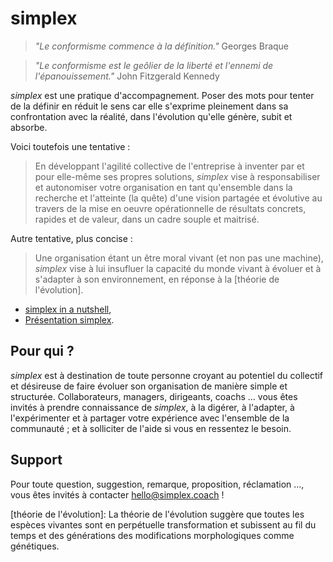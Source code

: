 # simplex

> *"Le conformisme commence à la définition."* Georges Braque

> *"Le conformisme est le geôlier de la liberté et l'ennemi de l'épanouissement."* John Fitzgerald Kennedy

*simplex* est une pratique d'accompagnement. Poser des mots pour tenter de la définir en réduit le sens car elle s'exprime pleinement dans sa confrontation avec la réalité, dans l'évolution qu'elle génère, subit et absorbe.

Voici toutefois une tentative : 

> En développant l'agilité collective de l'entreprise à inventer par et pour elle-même ses propres solutions, *simplex* vise à responsabiliser et autonomiser votre organisation en tant qu'ensemble dans la recherche et l'atteinte (la quête) d'une vision partagée et évolutive au travers de la mise en oeuvre opérationnelle de résultats concrets, rapides et de valeur, dans un cadre souple et maitrisé.

Autre tentative, plus concise :

> Une organisation étant un être moral vivant (et non pas une machine), *simplex* vise à lui insufluer la capacité du monde vivant à évoluer et à s'adapter à son environnement, en réponse à la [théorie de l'évolution].

- [simplex in a nutshell](/simplex_in_a_nutshell.pdf),
- [Présentation simplex](/simplex_presentation.pdf).

## Pour qui ?
_simplex_ est à destination de toute personne croyant au potentiel du collectif et désireuse de faire évoluer son organisation de manière simple et structurée.
Collaborateurs, managers, dirigeants, coachs ... vous êtes invités à prendre connaissance de *simplex*, à la digérer, à l'adapter, à l'expérimenter et à partager votre expérience avec l'ensemble de la communauté ; et à solliciter de l'aide si vous en ressentez le besoin.

## Support
Pour toute question, suggestion, remarque, proposition, réclamation ..., vous êtes invités à contacter hello@simplex.coach !


[théorie de l'évolution]: La théorie de l'évolution suggère que toutes les espèces vivantes sont en perpétuelle transformation et subissent au fil du temps et des générations des modifications morphologiques comme génétiques.